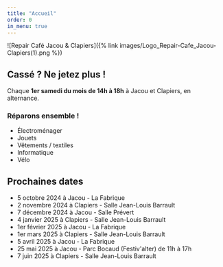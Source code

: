 ```yaml
---
title: "Accueil"
order: 0
in_menu: true
---
```

![Repair Café Jacou & Clapiers]({% link images/Logo_Repair-Cafe_Jacou-Clapiers(1).png %})

## Cassé ? Ne jetez plus ! 

Chaque **1er samedi du mois de 14h à 18h** à Jacou et Clapiers, en alternance.

### Réparons ensemble !

- Électroménager
- Jouets
- Vêtements / textiles
- Informatique
- Vélo

## Prochaines dates 

- 5 octobre 2024 à Jacou - La Fabrique
- 2 novembre 2024 à Clapiers - Salle Jean-Louis Barrault
- 7 décembre 2024 à Jacou - Salle Prévert
- 4 janvier 2025 à Clapiers - Salle Jean-Louis Barrault
- 1er février 2025 à Jacou - La Fabrique
- 1er mars 2025 à Clapiers - Salle Jean-Louis Barrault
- 5 avril 2025 à Jacou - La Fabrique
- 25 mai 2025 à Jacou - Parc Bocaud (Festiv'alter) de 11h à 17h
- 7 juin 2025 à Clapiers - Salle Jean-Louis Barrault 